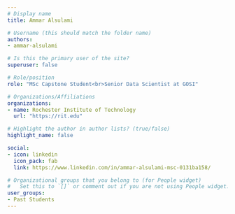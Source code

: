 ```yaml
---
# Display name
title: Ammar Alsulami

# Username (this should match the folder name)
authors:
- ammar-alsulami

# Is this the primary user of the site?
superuser: false

# Role/position
role: "MSc Capstone Student<br>Senior Data Scientist at GOSI"

# Organizations/Affiliations
organizations:
- name: Rochester Institute of Technology
  url: "https://rit.edu"

# Highlight the author in author lists? (true/false)
highlight_name: false

social:
- icon: linkedin
  icon_pack: fab
  link: https://www.linkedin.com/in/ammar-alsulami-msc-0131ba158/

# Organizational groups that you belong to (for People widget)
#   Set this to `[]` or comment out if you are not using People widget.
user_groups:
- Past Students
---
```

